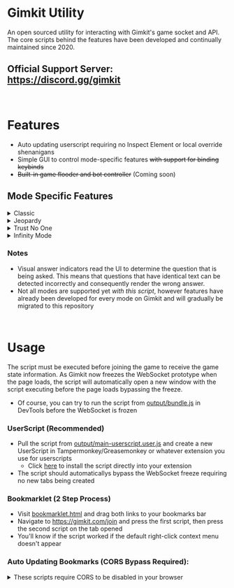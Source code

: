 # Gimkit Utility
An open sourced utility for interacting with Gimkit's game socket and API. The core scripts behind the features have been developed and continually maintained since 2020.

## Official Support Server: https://discord.gg/gimkit
<br>

# Features
- Auto updating userscript requiring no Inspect Element or local override shenanigans
- Simple GUI to control mode-specific features ~~with support for binding keybinds~~
- ~~Built-in game flooder and bot controller~~ (Coming soon)

## Mode Specific Features
<details>
  <summary>Classic</summary>

- Auto Answer
  - Automatically answer the questions correctly with configurable delay, accuracy, and question selection.
- Highlight Answers
  - Changes the background of the correct answer to `#1e90ff`
- Input Answers
  - Changes the placeholder in the answer field to the correct answer
- Hidden Answers
  - Displays the MCQ index of the correct answer in the title of the page, or the answer to a typing question
- Auto Upgrade
  - Automatically buys the next upgrade when possible with the ability to toggle upgrades to purchase
- Set Claps
  - Adds any amount of claps, including negative numbers, to the counter when the game has finished
- Buy & Use Powerups
  - Buy specific or all powerups through the GUI
  - Use the powerups on yourself or others
- Buy & Apply Themes
  - Buy specific or all themes and apply them
- **Hidden Mode** - Show Balance
  - Creates a widget on the screen displaying your balance

</details>
<details>
  <summary>Jeopardy</summary>

- Auto Answer & Answer Once
  - Automatically answers the question correctly as soon as the question can be answered
- Highlight/Input/Hidden Answers & Set Claps (see **Classic**)

</details>
<details>
  <summary>Trust No One</summary>

- All Classic Features (see **Classic**)
- Purchase Shop Items
  - Buy the items from anywhere and even use them on yourself
- Spam Host
  - Spams the investigation log on the host with yourself purchasing Money Per Question :rofl:

</details>
<details>
  <summary>Infinity Mode</summary>

- All Classic Features (see **Classic**)
- Purchase & Use Infinity Stones
  - Buy and use the infinity stones from anywhere

</details>

### Notes
- Visual answer indicators read the UI to determine the question that is being asked. This means that questions that have identical text can be detected incorrectly and consequently render the wrong answer.
- Not all modes are supported yet _with this script_, however features have already been developed for every mode on Gimkit and will gradually be migrated to this repository

<br>

# Usage
The script must be executed before joining the game to receive the game state information. As Gimkit now freezes the WebSocket prototype when the page loads, the script will automatically open a new window with the script executing before the page loads bypassing the freeze.
- Of course, you can try to run the script from [output/bundle.js](output/bundle.js) in DevTools before the WebSocket is frozen

### UserScript (Recommended)
- Pull the script from [output/main-userscript.user.js](output/main-userscript.user.js) and create a new UserScript in Tampermonkey/Greasemonkey or whatever extension you use for userscripts
  - Click [here](https://undercovergoose.github.io/gimkit/output/main-userscript.user.js) to install the script directly into your extension
- The script should automaticallys bypass the WebSocket freeze requiring no new tabs being created

### Bookmarklet (2 Step Process)
- Visit [bookmarklet.html](https://undercovergoose.github.io/gimkit/bookmarklet.html) and drag both links to your bookmarks bar
- Navigate to https://gimkit.com/join and press the first script, then press the second script on the tab opened
- You'll know if the script worked if the default right-click context menu doesn't appear

### Auto Updating Bookmarks (CORS Bypass Required):
<details>
  <summary>These scripts require CORS to be disabled in your browser</summary>

> Paste the following into developer console:
```javascript
(async() => {
	const r = await fetch("https://undercovergoose.github.io/gimkit/output/bundle.min.js");
	const t = await r.text();
	const w = window.open(location.href, "_blank");
	w.eval(t);
	w.focus();
})();
```
> or create a bookmarklet with the following url and press to launch:
```javascript
javascript:(async()=>{const r=await fetch("https://undercovergoose.github.io/gimkit/output/bundle.min.js");const t=await r.text();const w=window.open(location.href,"_blank");w.eval(t);w.focus();})();void 0
```

### Running from Source
If you wish to clone the repo and run the script directly from the output folder you can do so by hosting a file server on some port to the repo and changing the URL in the script to `127.0.0.1:8080/output/bundle.min.js` replacing the port with the one you are using.

</details>